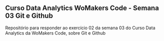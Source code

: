 ## Curso Data Analytics WoMakers Code - Semana 03 Git e Github

Repositório para responder ao exercício 02 da semana 03 do Curso Data Analytics da WoMakers Code, sobre Git e Github

